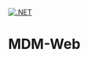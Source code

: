 [![.NET](https://github.com/Pafipi/MDM-Web/actions/workflows/dotnet.yml/badge.svg)](https://github.com/Pafipi/MDM-Web/actions/workflows/dotnet.yml)

# MDM-Web
